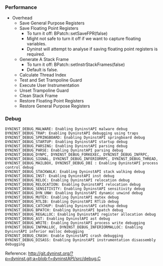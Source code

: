 ### Performance ###
* Overhead
  * Save General Purpose Registers
  * Save Floating Point Registers
    * To turn it off: BPatch::setSaveFPR(false)
    * Might not safe to turn it off if we want to capture floating variables.
    * Dyninst will attempt to analyse if saving floating point registers is required.
  * Generate A Stack Frame
    * To turn it off: BPatch::setInstrStackFrames(false)
    * Default is false.
  * Calculate Thread Index
  * Test and Set Trampoline Guard
  * Execute User Instrumentation
  * Unset Trampoline Guard
  * Clean Stack Frame
  * Restore Floating Point Registers
  * Restore General Purpose Registers

### Debug ###
~~~~~~~~~
DYNINST_DEBUG_MALWARE: Enabling DyninstAPI malware debug
DYNINST_DEBUG_TRAP: Enabling DyninstAPI debugging using traps
DYNINST_DEBUG_SPRINGBOARD: Enabling DyninstAPI springboard debug
DYNINST_DEBUG_STARTUP: Enabling DyninstAPI startup debug
DYNINST_DEBUG_PARSING: Enabling DyninstAPI parsing debug
DYNINST_DEBUG_PARSE: Enabling DyninstAPI parsing debug
DYNINST_DEBUG_DYNPC, DYNINST_DEBUG_FORKEXEC, DYNINST_DEBUG_INFRPC, DYNINST_DEBUG_SIGNAL, DYNINST_DEBUG_INFERIORRPC, DYNINST_DEBUG_THREAD, DYNINST_DEBUG_MAILBOX, DYNINST_DEBUG_DBI : Enabling DyninstAPI process control debug
DYNINST_DEBUG_STACKWALK: Enabling DyninstAPI stack walking debug
DYNINST_DEBUG_INST: Enabling DyninstAPI inst debug
DYNINST_DEBUG_RELOC: Enabling DyninstAPI relocation debug
DYNINST_DEBUG_RELOCATION: Enabling DyninstAPI relocation debug
DYNINST_DEBUG_SENSITIVITY: Enabling DyninstAPI sensitivity debug
DYNINST_DEBUG_DYN_UNW: Enabling DyninstAPI dynamic unwind debug
DYNINST_DEBUG_MUTEX: Enabling DyninstAPI mutex debug
DYNINST_DEBUG_RTLIB: Enabling DyninstAPI RTlib debug
DYNINST_DEBUG_CATCHUP: Enabling DyninstAPI catchup debug
DYNINST_DEBUG_BPATCH: Enabling DyninstAPI bpatch debug
DYNINST_DEBUG_REGALLOC: Enabling DyninstAPI register allocation debug
DYNINST_DEBUG_AST: Enabling DyninstAPI ast debug
DYNINST_DEBUG_WRITE: Enabling DyninstAPI process write debugging
DYNINST_DEBUG_INFMALLOC, DYNINST_DEBUG_INFERIORMALLOC: Enabling DyninstAPI inferior malloc debugging
DYNINST_DEBUG_CRASH: Enable DyninstAPI crash debugging
DYNINST_DEBUG_DISASS: Enabling DyninstAPI instrumentation disassembly debugging
~~~~~~~~~
Reference: http://git.dyninst.org/?p=dyninst.git;a=blob;f=dyninstAPI/src/debug.C
